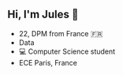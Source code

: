 ## Hi, I'm Jules 👋

- 22, DPM from France 🇫🇷
- Data 
- 💻 Computer Science student 
- ECE Paris, France 




